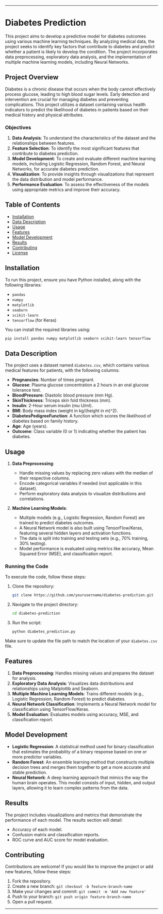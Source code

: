 
---

# Diabetes Prediction

This project aims to develop a predictive model for diabetes outcomes using various machine learning techniques. By analyzing medical data, the project seeks to identify key factors that contribute to diabetes and predict whether a patient is likely to develop the condition. The project incorporates data preprocessing, exploratory data analysis, and the implementation of multiple machine learning models, including Neural Networks.

## Project Overview

Diabetes is a chronic disease that occurs when the body cannot effectively process glucose, leading to high blood sugar levels. Early detection and intervention are crucial for managing diabetes and preventing complications. This project utilizes a dataset containing various health indicators to predict the likelihood of diabetes in patients based on their medical history and physical attributes.

### Objectives

1. **Data Analysis**: To understand the characteristics of the dataset and the relationships between features.
2. **Feature Selection**: To identify the most significant features that contribute to diabetes prediction.
3. **Model Development**: To create and evaluate different machine learning models, including Logistic Regression, Random Forest, and Neural Networks, for accurate diabetes prediction.
4. **Visualization**: To provide insights through visualizations that represent the data distribution and model performance.
5. **Performance Evaluation**: To assess the effectiveness of the models using appropriate metrics and improve their accuracy.

## Table of Contents
- [Installation](#installation)
- [Data Description](#data-description)
- [Usage](#usage)
- [Features](#features)
- [Model Development](#model-development)
- [Results](#results)
- [Contributing](#contributing)
- [License](#license)

## Installation

To run this project, ensure you have Python installed, along with the following libraries:
- `pandas`
- `numpy`
- `matplotlib`
- `seaborn`
- `scikit-learn`
- `tensorflow` (for Keras)

You can install the required libraries using:
```bash
pip install pandas numpy matplotlib seaborn scikit-learn tensorflow
```

## Data Description

The project uses a dataset named `diabetes.csv`, which contains various medical features for patients, with the following columns:
- **Pregnancies**: Number of times pregnant.
- **Glucose**: Plasma glucose concentration a 2 hours in an oral glucose tolerance test.
- **BloodPressure**: Diastolic blood pressure (mm Hg).
- **SkinThickness**: Triceps skin fold thickness (mm).
- **Insulin**: 2-Hour serum insulin (mu U/ml).
- **BMI**: Body mass index (weight in kg/(height in m)^2).
- **DiabetesPedigreeFunction**: A function which scores the likelihood of diabetes based on family history.
- **Age**: Age (years).
- **Outcome**: Class variable (0 or 1) indicating whether the patient has diabetes.

## Usage

1. **Data Preprocessing**: 
   - Handle missing values by replacing zero values with the median of their respective columns.
   - Encode categorical variables if needed (not applicable in this dataset).
   - Perform exploratory data analysis to visualize distributions and correlations.

2. **Machine Learning Models**:
   - Multiple models (e.g., Logistic Regression, Random Forest) are trained to predict diabetes outcomes.
   - A Neural Network model is also built using TensorFlow/Keras, featuring several hidden layers and activation functions.
   - The data is split into training and testing sets (e.g., 70% training, 30% testing).
   - Model performance is evaluated using metrics like accuracy, Mean Squared Error (MSE), and classification report.

### Running the Code

To execute the code, follow these steps:

1. Clone the repository:
   ```bash
   git clone https://github.com/yourusername/diabetes-prediction.git
   ```
2. Navigate to the project directory:
   ```bash
   cd diabetes-prediction
   ```
3. Run the script:
   ```bash
   python diabetes_prediction.py
   ```

Make sure to update the file path to match the location of your `diabetes.csv` file.

## Features

1. **Data Preprocessing**: Handles missing values and prepares the dataset for analysis.
2. **Exploratory Data Analysis**: Visualizes data distributions and relationships using Matplotlib and Seaborn.
3. **Multiple Machine Learning Models**: Trains different models (e.g., Logistic Regression, Random Forest) to predict diabetes.
4. **Neural Network Classification**: Implements a Neural Network model for classification using TensorFlow/Keras.
5. **Model Evaluation**: Evaluates models using accuracy, MSE, and classification report.

## Model Development

- **Logistic Regression**: A statistical method used for binary classification that estimates the probability of a binary response based on one or more predictor variables.
- **Random Forest**: An ensemble learning method that constructs multiple decision trees and merges them together to get a more accurate and stable prediction.
- **Neural Network**: A deep learning approach that mimics the way the human brain operates. This model consists of input, hidden, and output layers, allowing it to learn complex patterns from the data.

## Results

The project includes visualizations and metrics that demonstrate the performance of each model. The results section will detail:
- Accuracy of each model.
- Confusion matrix and classification reports.
- ROC curve and AUC score for model evaluation.

## Contributing

Contributions are welcome! If you would like to improve the project or add new features, follow these steps:

1. Fork the repository.
2. Create a new branch: `git checkout -b feature-branch-name`
3. Make your changes and commit: `git commit -m 'Add new feature'`
4. Push to your branch: `git push origin feature-branch-name`
5. Open a pull request.



---

